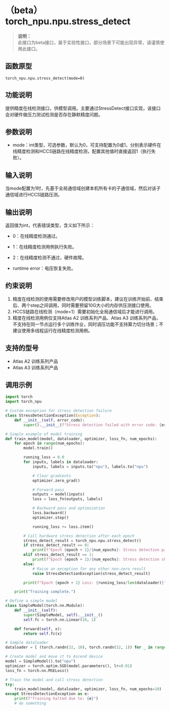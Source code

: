 # （beta）torch\_npu.npu.stress\_detect

>**说明：**<br>
>此接口为beta接口，属于实验性接口，部分场景下可能出现异常，请谨慎使用此接口。

## 函数原型

```
torch_npu.npu.stress_detect(mode=0)
```

## 功能说明

提供精度在线检测接口，供模型调用。主要通过StressDetect接口实现，该接口会对硬件做压力测试检测是否存在静默精度问题。

## 参数说明

- mode：int类型，可选参数，默认为0，可支持配置为0或1，分别表示硬件在线精度检测和HCCS链路在线精度检测，配置其他值时直接返回1（执行失败）。

## 输入说明

当mode配置为1时，先基于全局通信域创建本机所有卡的子通信域，然后对该子通信域进行HCCS链路压测。

## 输出说明

返回值为int，代表错误类型，含义如下所示：

- 0：在线精度检测通过。

- 1：在线精度检测用例执行失败。

- 2：在线精度检测不通过，硬件故障。

- runtime error：电压恢复失败。

## 约束说明

1.  精度在线检测的使用需要修改用户的模型训练脚本，建议在训练开始前、结束后、两个step之间调用，同时需要预留10G大小的内存供压测接口使用。
2.  HCCS链路在线检测（mode=1）需要初始化全局通信域后才能进行调用。
3.  精度在线检测用例仅支持<term>Atlas A2 训练系列产品</term>、<term>Atlas A3 训练系列产品</term>，不支持在同一节点运行多个训练作业，同时调压功能不支持算力切分场景；不建议使用多线程运行在线精度检测用例。

## 支持的型号

-   <term>Atlas A2 训练系列产品</term>
-   <term>Atlas A3 训练系列产品</term>

## 调用示例

```python
import torch
import torch_npu

# Custom exception for stress detection failure
class StressDetectionException(Exception):
    def __init__(self, error_code):
        super().__init__(f"Stress detection failed with error code: {error_code}")

# Simple example of model training
def train_model(model, dataloader, optimizer, loss_fn, num_epochs):
    for epoch in range(num_epochs):
        model.train()

        running_loss = 0.0
        for inputs, labels in dataloader:
            inputs, labels = inputs.to("npu"), labels.to("npu")

            # Clear gradients
            optimizer.zero_grad()

            # Forward pass
            outputs = model(inputs)
            loss = loss_fn(outputs, labels)

            # Backward pass and optimization
            loss.backward()
            optimizer.step()

            running_loss += loss.item()

        # Call hardware stress detection after each epoch
        stress_detect_result = torch_npu.npu.stress_detect()
        if stress_detect_result == 0:
            print(f"Epoch {epoch + 1}/{num_epochs}: Stress detection passed.")
        elif stress_detect_result == 1:
            print(f"Epoch {epoch + 1}/{num_epochs}: Stress detection skipped (called too frequently).")
        else:
            # Raise an exception for any other non-zero result
            raise StressDetectionException(stress_detect_result)

        print(f"Epoch {epoch + 1} Loss: {running_loss/len(dataloader)}")

    print("Training complete.")

# Define a simple model
class SimpleModel(torch.nn.Module):
    def __init__(self):
        super(SimpleModel, self).__init__()
        self.fc = torch.nn.Linear(10, 1)

    def forward(self, x):
        return self.fc(x)

# Sample dataloader
dataloader = [ (torch.randn(32, 10), torch.randn(32, 1)) for _ in range(100) ]

# Create model and move it to Ascend device
model = SimpleModel().to("npu")
optimizer = torch.optim.SGD(model.parameters(), lr=0.01)
loss_fn = torch.nn.MSELoss()

# Train the model and call stress detection
try:
    train_model(model, dataloader, optimizer, loss_fn, num_epochs=10)
except StressDetectionException as e:
    print(f"Training halted due to: {e}")
    # do something
```

